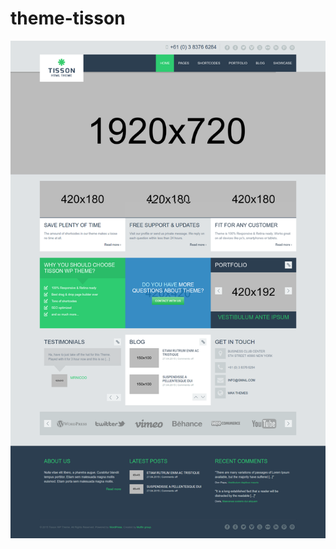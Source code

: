 # theme-tisson
![Alt text](https://github.com/aang-naja/theme-tisson/blob/master/screenshot.png "Optional Title")

